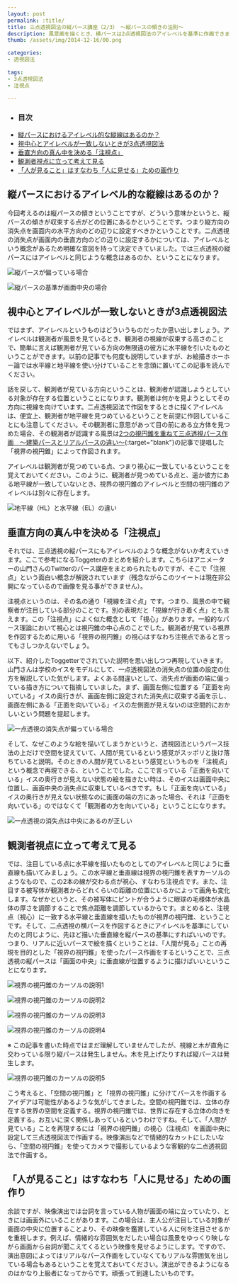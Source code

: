 ```yaml
---
layout: post
permalink: :title/
title: 三点透視図法の縦パース講座（2/3）　〜縦パースの傾きの法則〜
description: 風景画を描くとき、横パースは2点透視図法のアイレベルを基準に作画できましたが、縦パースは何を基準に作画すればいいのか、ということを解説しています。
thumb: /assets/img/2014-12-16/00.png

categories:
- 透視図法

tags:
- 3点透視図法
- 注視点

---
```


- ### 目次
- [縦パースにおけるアイレベル的な縦線はあるのか？](#縦パースにおけるアイレベル的な縦線はあるのか)
- [視中心とアイレベルが一致しないときが3点透視図法](#視中心とアイレベルが一致しないときが3点透視図法)
- [垂直方向の真ん中を決める「注視点」](#垂直方向の真ん中を決める注視点)
- [観測者視点に立って考えて見る](#観測者視点に立って考えて見る)
- [「人が見ること」はすなわち「人に見せる」ための画作り](#人が見ることはすなわち人に見せるための画作り)

## 縦パースにおけるアイレベル的な縦線はあるのか？

今回考えるのは縦パースの傾きということですが、どういう意味かというと、縦パースの傾きが収束する点がどの位置にあるかということです。つまり縦方向の消失点を画面内の水平方向のどの辺りに設定すべきかということです。二点透視の消失点が画面内の垂直方向のどの辺りに設定するかについては、アイレベルという概念があるため明確な意図を持って決定できていました。では三点透視の縦パースにはアイレベルと同じような概念はあるのか、ということになります。

![縦パースが偏っている場合](/assets/img/2014-12-16/01.png)

![縦パースの基準が画面中央の場合](/assets/img/2014-12-16/02.png)

## 視中心とアイレベルが一致しないときが3点透視図法

ではまず、アイレベルというものはどういうものだったか思い出しましょう。アイレベルは観測者が風景を見ているとき、観測者の視線が収束する高さのことで、簡単に言えば観測者が見ている方向の無限遠の彼方に水平線を引いたものということができます。以前の記事でも何度も説明していますが、お絵描きホーホー論では水平線と地平線を使い分けていることを念頭に置いてこの記事を読んでください。

話を戻して、観測者が見ている方向ということは、観測者が認識しようとしている対象が存在する位置ということになります。観測者は何かを見ようとしてその方向に視線を向けています。二点透視図法で作図をするときに描くアイレベルは、便宜上、観測者が地平線を見つめているということを前提に作図していることにも注意してください。その観測者に意思があって目の前にある立方体を見つめた場合、その観測者が認識する風景は[2つの視円錐を重ねて三点透視パース作画　〜建築パースとリアルパースの違い〜](/3point-perspective-which-used-the-viewing-cone/index.html){:target="blank"}の記事で提唱した「視界の視円錐」によって作図されます。

アイレベルは観測者が見つめている点、つまり視心に一致しているということを覚えておいてください。このように、観測者が見つめている点と、遥か彼方にある地平線が一致していないとき、視界の視円錐のアイレベルと空間の視円錐のアイレベルは別々に存在します。

![地平線（HL）と水平線（EL）の違い](/assets/img/2014-12-16/03.png)

## 垂直方向の真ん中を決める「注視点」

それでは、三点透視の縦パースにもアイレベルのような概念がないか考えていきます。ここで参考になるToggeterのまとめを紹介します。こちらはアニメーターの山門さんのTwitterのパース講座をまとめられたものですが、そこで「注視点」という面白い概念が解説されています（残念ながらこのツイートは現在非公開になっているので画像を見る事ができません）。

注視点というのは、その名の通り「視線を注ぐ点」です。つまり、風景の中で観察者が注目している部分のことです。別の表現だと「視線が行き着く点」とも言えます。この「注視点」によく似た概念として「視心」があります。一般的なパース理論において視心とは視円錐の中心点のことでした。観測者が見ている視界を作図するために用いる「視界の視円錐」の視心はすなわち注視点であると言ってもさしつかえないでしょう。

以下、紹介したToggetterでされていた説明を思い出しつつ再現していきます。山門さんは学校のイスをモデルにして、一点透視図法の消失点の位置の設定の仕方を解説していた気がします。よくある間違いとして、消失点が画面の端に偏っている描き方について指摘していました。まず、画面左側に位置する「正面を向いている」イスの奥行きが、画面左側に設定された消失点に収束する画を示し、画面左側にある「正面を向いている」イスの左側面が見えないのは空間的におかしいという問題を提起します。

![一点透視の消失点が偏っている場合](/assets/img/2014-12-16/04.png)

そして、なぜこのような絵を描いてしまうかというと、透視図法というパース技法の上だけで空間を捉えていて、人間が見ているという感覚がスッポリと抜け落ちていると説明。そのときの人間が見ているという感覚というものを「注視点」という概念で再現できる、ということでした。ここで言っている「正面を向いている」イスの奥行きが見えない状態の絵を描きたい時は、そのイスは画面中央に位置し、画面中央の消失点に収束しているべきです。もし「正面を向いている」イスの奥行きが見えない状態なのに画面の端の方にあった場合、それは「正面を向いている」のではなくて「観測者の方を向いている」ということになります。

![一点透視の消失点は中央にあるのが正しい](/assets/img/2014-12-16/05.png)

## 観測者視点に立って考えて見る

では、注目している点に水平線を描いたものとしてのアイレベルと同じように垂直線も描いてみましょう。この水平線と垂直線は視界の視円錐を表すカーソルのようなもので、この2本の線が交わる点が視心、すなわち注視点です。また、注目する被写体が観測者からどれくらいの距離の位置にいるかによって画角も変化します。なぜかというと、その被写体にピントが合うように眼球の毛様体が水晶体の厚さを調節することで焦点距離を調節しているからです。まとめると、注視点（視心）に一致する水平線と垂直線を描いたものが視界の視円錐、ということです。そして、二点透視の横パースを作図するときにアイレベルを基準にしていたのと同じように、先ほど描いた垂直線を縦パースの基準にすればいいのです。つまり、リアルに近いパースで絵を描くということは、「人間が見る」ことの再現を目的とした「視界の視円錐」を使ったパース作画をするということで、三点透視の縦パースは「画面の中央」に垂直線が位置するように描けばいいということになります。

![視界の視円錐のカーソルの説明1](/assets/img/2014-12-16/06.png)

![視界の視円錐のカーソルの説明2](/assets/img/2014-12-16/07.png)

![視界の視円錐のカーソルの説明3](/assets/img/2014-12-16/08.png)

![視界の視円錐のカーソルの説明4](/assets/img/2014-12-16/09.png)

※ この記事を書いた時点ではまだ理解していませんでしたが、視線と木が直角に交わっている限り縦パースは発生しません。木を見上げたりすれば縦パースは発生します。

![視界の視円錐のカーソルの説明5](/assets/img/2014-12-16/10.png)

こう考えると、「空間の視円錐」と「視界の視円錐」に分けてパースを作画するアイデアは可能性があるような気がしてきました。空間の視円錐では、立体の存在する世界の空間を定義する。視界の視円錐では、世界に存在する立体の向きを定義する。お互いに深く関係しあっているというわけですね。そして、「人間が見ている」ことを再現するには「視界の視円錐」の視心（注視点）を画面中央に設定して三点透視図法で作画する。映像演出などで情緒的なカットにしたいなら、「空間の視円錐」を使ってカメラで撮影しているような客観的な二点透視図法で作画する。

## 「人が見ること」はすなわち「人に見せる」ための画作り

余談ですが、映像演出では台詞を言っている人物が画面の端に立っていたり、ときには画面外にいることがあります。この場合は、主人公が注目している対象が画面の中央に位置することより、その映像を鑑賞している人に何を注目させるかを重視します。例えば、情緒的な雰囲気をだしたい場合は風景をゆっくり映しながら画面から台詞が聞こえてくるという映像を見せるようにします。ですので、演出意図によってはリアルなパース作画をしていなくてもリアルな雰囲気を出している場合もあるということを覚えておいてください。演出ができるようになるのはかなり上級者になってからです。頑張って到達したいものです。
